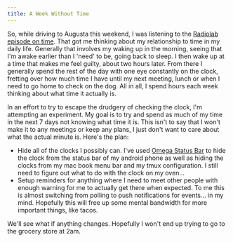 ```yaml
---
title: A Week Without Time
---
```


So, while driving to Augusta this weekend, I was listening to the [Radiolab episode on time](http://www.radiolab.org/2007/may/29/). That got me thinking about my relationship to time in my daily life. Generally that involves my waking up in the morning, seeing that I'm awake earlier than I 'need' to be, going back to sleep. I then wake up at a time that makes me feel guilty, about two hours later. From there I generally spend the rest of the day with one eye constantly on the clock, fretting over how much time I have until my next meeting, lunch or when I need to go home to check on the dog. All in all, I spend hours each week thinking about what time it actually is.

In an effort to try to escape the drudgery of checking the clock, I'm attempting an experiment. My goal is to try and spend as much of my time in the next 7 days not knowing what time it is. This isn't to say that I won't make it to any meetings or keep any plans, I just don't want to care about what the actual minute is. Here's the plan:

  *  Hide all of the clocks I possibly can. I've used [Omega Status Bar](https://play.google.com/store/apps/details?id=com.calsto.omega.statusbar&hl=en) to hide the clock from the status bar of my android phone as well as hiding the clocks from my mac book menu bar and my tmux configuration. I still need to figure out what to do with the clock on my oven…
  *  Setup reminders for anything where I need to meet other people with enough warning for me to actually get there when expected. To me this is almost switching from polling to push notifications for events… in my mind. Hopefully this will free up some mental bandwidth for more important things, like tacos.

We'll see what if anything changes. Hopefully I won't end up trying to go to the grocery store at 2am.

